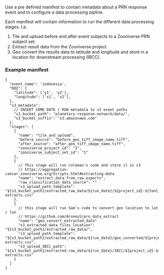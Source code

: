Use a pre defined manifest to contain metadata about a PRN response event and to configure a data processing pipline.

Each manifest will contain information to run the different data processing stages. I.e.

1. Tile and upload before and after event subjects to a Zooniverse PRN subject set.
0. Extract result data from the Zooniverse project.
0. Geo convert the results data to latitude and longitude and store in a location for downstream processing (IBCC).

### Example manifest
```
{
  "event_name": 'indonesia',
  "ROI": {
    "latitude": ['y1', 'y2'],
    "longitude": ['x1', 'x2'],
  },
  "s3_metadata":
    // INSERT SOME DATE / RUN metadata to s3 event paths
    "s3_bucket_path": "planetary-response-network/data/",
    "s3_bucket_suffix": "s3.amazonaws.com"
  },
  "stages": [
    {
      "name": "tile_and_upload",
      "before_source": "before_geo_tiff_image_name.tiff",
      "after_source": "after_geo_tiff_image_name.tiff",
      "zooniverse_project_id": "1",
      "zooniverse_subject_set_id": "1"
    },
    {
      // This stage will run coleman's code and store it in s3
      // https://aggregation-caesar.zooniverse.org/Scripts.html#extracting-data
      "name": "extract_data_from_raw_exports",
      "raw_classification_data_source": ""
      "s3_upload_path_template": "${s3_bucket_path}/extracted_raw_data/${run_date}/${project_id}-${tool_type}-extracts.csv"
    }.
    {
      // this stage will run Sam's code to convert geo location to lat / lon
      // https://github.com/AroneyS/prn_data_extract
      "name": "geo_convert_extracted_data"
      "s3_extracted_data_files_location": "${s3_bucket_path}/extracted_raw_data/",
      "s3_upload_path_template": "${s3_bucket_path}/extracted_raw_data/${run_date}/geo_converted/${project_id}-${tool_type}-extracts.csv",
      "s3_upload_IBCC_path": "${s3_bucket_path}/extracted_raw_data/${run_date}/IBCC/${project_id}-${tool_type}-extracts.csv"
    }
  ]
}
```
